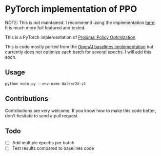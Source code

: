 # PyTorch implementation of PPO

NOTE: This is not maintained. I recommend using the implementation [here](https://github.com/ikostrikov/pytorch-a2c-ppo-acktr). It is much more full featured and tested.

This is a PyTorch implementation of [Proximal Policy Optimization](https://arxiv.org/abs/1707.06347).

This is code mostly ported from the [OpenAI baselines implementation](https://github.com/openai/baselines) but currently does not optimize each batch for several epochs. I will add this soon.

## Usage

```
python main.py --env-name Walker2d-v1
```
## Contributions

Contributions are very welcome. If you know how to make this code better, don't hesitate to send a pull request.

## Todo

- [ ] Add multiple epochs per batch
- [ ] Test results compared to baselines code
